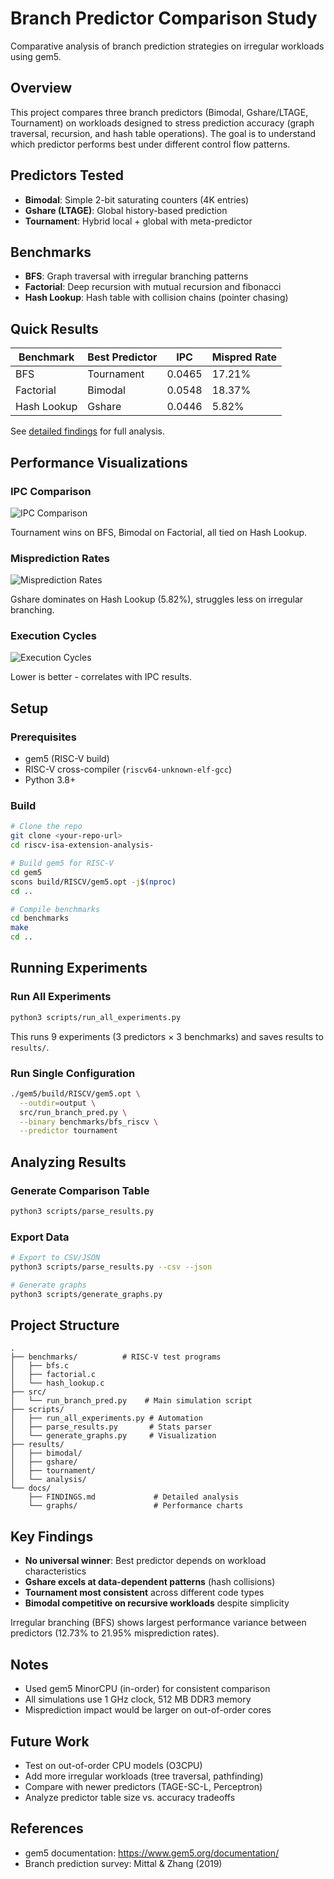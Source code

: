 # Branch Predictor Comparison Study

Comparative analysis of branch prediction strategies on irregular workloads using gem5.

## Overview

This project compares three branch predictors (Bimodal, Gshare/LTAGE, Tournament) on workloads designed to stress prediction accuracy (graph traversal, recursion, and hash table operations). The goal is to understand which predictor performs best under different control flow patterns.

## Predictors Tested

- **Bimodal**: Simple 2-bit saturating counters (4K entries)
- **Gshare (LTAGE)**: Global history-based prediction
- **Tournament**: Hybrid local + global with meta-predictor

## Benchmarks

- **BFS**: Graph traversal with irregular branching patterns
- **Factorial**: Deep recursion with mutual recursion and fibonacci
- **Hash Lookup**: Hash table with collision chains (pointer chasing)

## Quick Results

| Benchmark   | Best Predictor | IPC    | Mispred Rate |
|-------------|----------------|--------|--------------|
| BFS         | Tournament     | 0.0465 | 17.21%       |
| Factorial   | Bimodal        | 0.0548 | 18.37%       |
| Hash Lookup | Gshare         | 0.0446 | 5.82%        |

See [detailed findings](docs/FINDINGS.md) for full analysis.

## Performance Visualizations

### IPC Comparison
![IPC Comparison](docs/graphs/ipc_comparison.png)

Tournament wins on BFS, Bimodal on Factorial, all tied on Hash Lookup.

### Misprediction Rates
![Misprediction Rates](docs/graphs/mispred_comparison.png)

Gshare dominates on Hash Lookup (5.82%), struggles less on irregular branching.

### Execution Cycles
![Execution Cycles](docs/graphs/cycles_comparison.png)

Lower is better - correlates with IPC results.

## Setup

### Prerequisites

- gem5 (RISC-V build)
- RISC-V cross-compiler (`riscv64-unknown-elf-gcc`)
- Python 3.8+

### Build

```bash
# Clone the repo
git clone <your-repo-url>
cd riscv-isa-extension-analysis-

# Build gem5 for RISC-V
cd gem5
scons build/RISCV/gem5.opt -j$(nproc)
cd ..

# Compile benchmarks
cd benchmarks
make
cd ..
```

## Running Experiments

### Run All Experiments

```bash
python3 scripts/run_all_experiments.py
```

This runs 9 experiments (3 predictors × 3 benchmarks) and saves results to `results/`.

### Run Single Configuration

```bash
./gem5/build/RISCV/gem5.opt \
  --outdir=output \
  src/run_branch_pred.py \
  --binary benchmarks/bfs_riscv \
  --predictor tournament
```

## Analyzing Results

### Generate Comparison Table

```bash
python3 scripts/parse_results.py
```

### Export Data

```bash
# Export to CSV/JSON
python3 scripts/parse_results.py --csv --json

# Generate graphs
python3 scripts/generate_graphs.py
```

## Project Structure

```
.
├── benchmarks/          # RISC-V test programs
│   ├── bfs.c
│   ├── factorial.c
│   └── hash_lookup.c
├── src/
│   └── run_branch_pred.py    # Main simulation script
├── scripts/
│   ├── run_all_experiments.py # Automation
│   ├── parse_results.py       # Stats parser
│   └── generate_graphs.py     # Visualization
├── results/
│   ├── bimodal/
│   ├── gshare/
│   ├── tournament/
│   └── analysis/
└── docs/
    ├── FINDINGS.md             # Detailed analysis
    └── graphs/                 # Performance charts
```

## Key Findings

- **No universal winner**: Best predictor depends on workload characteristics
- **Gshare excels at data-dependent patterns** (hash collisions)
- **Tournament most consistent** across different code types
- **Bimodal competitive on recursive workloads** despite simplicity

Irregular branching (BFS) shows largest performance variance between predictors (12.73% to 21.95% misprediction rates).

## Notes

- Used gem5 MinorCPU (in-order) for consistent comparison
- All simulations use 1 GHz clock, 512 MB DDR3 memory
- Misprediction impact would be larger on out-of-order cores

## Future Work

- Test on out-of-order CPU models (O3CPU)
- Add more irregular workloads (tree traversal, pathfinding)
- Compare with newer predictors (TAGE-SC-L, Perceptron)
- Analyze predictor table size vs. accuracy tradeoffs

## References

- gem5 documentation: https://www.gem5.org/documentation/
- Branch prediction survey: Mittal & Zhang (2019)